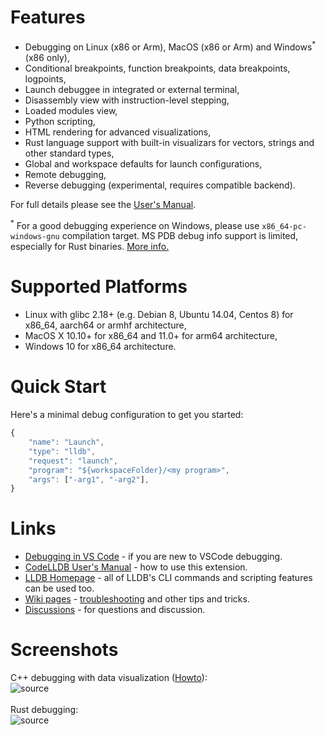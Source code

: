 # Features
- Debugging on Linux (x86 or Arm), MacOS (x86 or Arm) and Windows<sup>\*</sup> (x86 only),
- Conditional breakpoints, function breakpoints, data breakpoints, logpoints,
- Launch debuggee in integrated or external terminal,
- Disassembly view with instruction-level stepping,
- Loaded modules view,
- Python scripting,
- HTML rendering for advanced visualizations,
- Rust language support with built-in visualizars for vectors, strings and other standard types,
- Global and workspace defaults for launch configurations,
- Remote debugging,
- Reverse debugging (experimental, requires compatible backend).

For full details please see the [User's Manual](https://github.com/vadimcn/vscode-lldb/blob/v1.6.5/MANUAL.md).<br>

<sup>\*</sup> For a good debugging experience on Windows, please use `x86_64-pc-windows-gnu` compilation target.
MS PDB debug info support is limited, especially for Rust binaries. [More info.](https://github.com/vadimcn/vscode-lldb/wiki/Windows)

# Supported Platforms
- Linux with glibc 2.18+ (e.g. Debian 8, Ubuntu 14.04, Centos 8) for x86_64, aarch64 or armhf architecture,
- MacOS X 10.10+ for x86_64 and 11.0+ for arm64 architecture,
- Windows 10 for x86_64 architecture.

# Quick Start
Here's a minimal debug configuration to get you started:
```javascript
{
    "name": "Launch",
    "type": "lldb",
    "request": "launch",
    "program": "${workspaceFolder}/<my program>",
    "args": ["-arg1", "-arg2"],
}
```

# Links
- [Debugging in VS Code](https://code.visualstudio.com/docs/editor/debugging) - if you are new to VSCode debugging.
- [CodeLLDB User's Manual](https://github.com/vadimcn/vscode-lldb/blob/v1.6.5/MANUAL.md) - how to use this extension.
- [LLDB Homepage](https://lldb.llvm.org/) - all of LLDB's CLI commands and scripting features can be used too.
- [Wiki pages](https://github.com/vadimcn/vscode-lldb/wiki) - [troubleshooting](https://github.com/vadimcn/vscode-lldb/wiki/Troubleshooting) and other tips and tricks.
- [Discussions](https://github.com/vadimcn/vscode-lldb/discussions) - for questions and discussion.

# Screenshots

C++ debugging with data visualization ([Howto](https://github.com/vadimcn/vscode-lldb/wiki/Data-visualization)):<br>
![source](https://github.com/vadimcn/vscode-lldb/raw/v1.6.5/images/plotting.png)
<br>
<br>
Rust debugging:<br>
![source](https://github.com/vadimcn/vscode-lldb/raw/v1.6.5/images/source.png)


